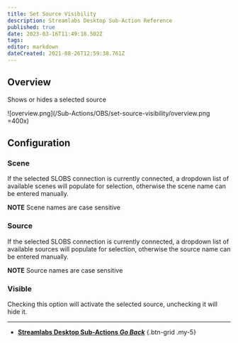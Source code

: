```yaml
---
title: Set Source Visibility
description: Streamlabs Desktop Sub-Action Reference
published: true
date: 2023-03-16T11:49:18.502Z
tags: 
editor: markdown
dateCreated: 2021-08-26T12:59:38.761Z
---
```


## Overview
Shows or hides a selected source

![overview.png](/Sub-Actions/OBS/set-source-visibility/overview.png =400x)

## Configuration
### Scene
If the selected SLOBS connection is currently connected, a dropdown list of available scenes will populate for selection, otherwise the scene name can be entered manually.

**NOTE** Scene names are case sensitive 

### Source
If the selected SLOBS connection is currently connected, a dropdown list of available sources will populate for selection, otherwise the source name can be entered manually.

**NOTE** Source names are case sensitive

### Visible
Checking this option will activate the selected source, unchecking it will hide it.

---

- [<i class="mdi mdi-chevron-left"></i> **Streamlabs Desktop Sub-Actions *Go Back***](/Sub-Actions/Streamlabs-Desktop)
{.btn-grid .my-5}